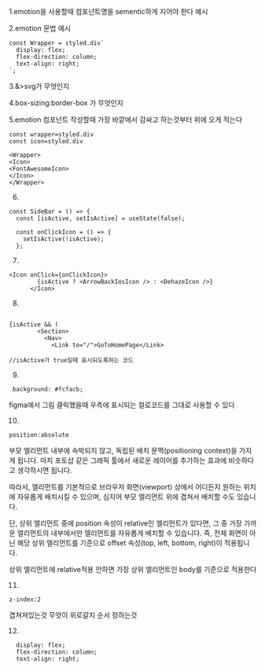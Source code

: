 1.emotion을 사용할때 컴포넌트명을 sementic하게 지어야 한다 
예시 <Wrapper></Wrapper>

2.emotion 문법 예시
```
const Wrapper = styled.div`
  display: flex;
  flex-direction: column;
  text-align: right;
`;

```

3.&>svg가 무엇인지

4.box-sizing:border-box 가 무엇인지

5.emotion 컴포넌트 작성할때 가장 바깥에서 감싸고 하는것부터 위에 오게 적는다
```
const wrapper=styled.div
const icon=styled.div

<Wrapper>
<Icon>
<FontAwesomeIcon>
</Icon>
</Wrapper>

```

6.
```
const SideBar = () => {
  const [isActive, setIsActive] = useState(false);

  const onClickIcon = () => {
    setIsActive(!isActive);
  };
  ```
  
7.
```
<Icon onClick={onClickIcon}>
        {isActive ? <ArrowBackIosIcon /> : <DehazeIcon />}
      </Icon>
```
8.
```

{isActive && (
        <Section>
          <Nav>
            <Link to="/">GoToHomePage</Link>

//isActive가 true일때 표시되도록하는 코드

```

9.
```
 background: #fcfacb;
```
figma에서 그림 클릭했을때 우측에 표시되는 컬로코드를 그대로 사용할 수 있다

10.
```
position:absolute

```
부모 엘리먼트 내부에 속박되지 않고, 독립된 배치 문맥(positioning context)을 가지게 됩니다. 마치 포토샵 같은 그래픽 툴에서 새로운 레이어를 추가하는 효과에 비슷하다고 생각하시면 됩니다.

따라서, 엘리먼트를 기본적으로 브라우저 화면(viewport) 상에서 어디든지 원하는 위치에 자유롭게 배치시킬 수 있으며, 심지어 부모 엘리먼트 위에 겹쳐서 배치할 수도 있습니다.

단, 상위 엘리먼트 중에 position 속성이 relative인 엘리먼트가 있다면, 그 중 가장 가까운 엘리먼트의 내부에서만 엘리먼트를 자유롭게 배치할 수 있습니다. 즉, 전체 화면이 아닌 해당 상위 엘리먼트를 기준으로 offset 속성(top, left, bottom, right)이 적용됩니다.


상위 엘리먼트에 relative적용 안하면 가장 상위 엘리먼트인 body를 기준으로 적용한다

11.
```
z-index:2
```
겹쳐져있는것 무엇이 위로갈지 순서 정하는것

12.
```
  display: flex;
  flex-direction: column;
  text-align: right;
```
